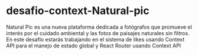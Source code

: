 # desafio-context-Natural-pic
Natural Pic es una nueva plataforma dedicada a fotógrafos que promueve el interés por el cuidado ambiental y las fotos de paisajes naturales sin filtros. En este desafío estarás trabajando en el sistema de likes usando Context API para el manejo de estado global y React Router  usando Context API

